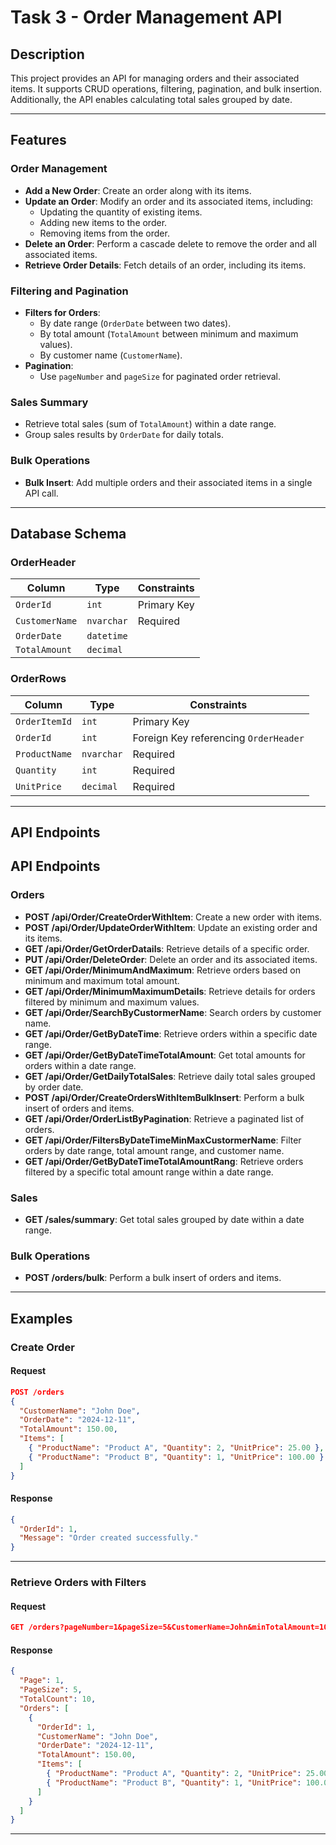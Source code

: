 # Task 3 - Order Management API

## Description
This project provides an API for managing orders and their associated items. It supports CRUD operations, filtering, pagination, and bulk insertion. Additionally, the API enables calculating total sales grouped by date.

---

## Features

### Order Management
- **Add a New Order**: Create an order along with its items.
- **Update an Order**: Modify an order and its associated items, including:
  - Updating the quantity of existing items.
  - Adding new items to the order.
  - Removing items from the order.
- **Delete an Order**: Perform a cascade delete to remove the order and all associated items.
- **Retrieve Order Details**: Fetch details of an order, including its items.

### Filtering and Pagination
- **Filters for Orders**:
  - By date range (`OrderDate` between two dates).
  - By total amount (`TotalAmount` between minimum and maximum values).
  - By customer name (`CustomerName`).
- **Pagination**:
  - Use `pageNumber` and `pageSize` for paginated order retrieval.

### Sales Summary
- Retrieve total sales (sum of `TotalAmount`) within a date range.
- Group sales results by `OrderDate` for daily totals.

### Bulk Operations
- **Bulk Insert**: Add multiple orders and their associated items in a single API call.

---

## Database Schema

### OrderHeader
| Column         | Type       | Constraints         |
|----------------|------------|---------------------|
| `OrderId`      | `int`      | Primary Key         |
| `CustomerName` | `nvarchar` | Required            |
| `OrderDate`    | `datetime` |                     |
| `TotalAmount`  | `decimal`  |                     |

### OrderRows
| Column         | Type       | Constraints                             |
|----------------|------------|-----------------------------------------|
| `OrderItemId`  | `int`      | Primary Key                             |
| `OrderId`      | `int`      | Foreign Key referencing `OrderHeader`   |
| `ProductName`  | `nvarchar` | Required                                |
| `Quantity`     | `int`      | Required                                |
| `UnitPrice`    | `decimal`  | Required                                |

---

## API Endpoints


## API Endpoints

### Orders
- **POST /api/Order/CreateOrderWithItem**: Create a new order with items.
- **POST /api/Order/UpdateOrderWithItem**: Update an existing order and its items.
- **GET /api/Order/GetOrderDatails**: Retrieve details of a specific order.
- **PUT /api/Order/DeleteOrder**: Delete an order and its associated items.
- **GET /api/Order/MinimumAndMaximum**: Retrieve orders based on minimum and maximum total amount.
- **GET /api/Order/MinimumMaximumDetails**: Retrieve details for orders filtered by minimum and maximum values.
- **GET /api/Order/SearchByCustormerName**: Search orders by customer name.
- **GET /api/Order/GetByDateTime**: Retrieve orders within a specific date range.
- **GET /api/Order/GetByDateTimeTotalAmount**: Get total amounts for orders within a date range.
- **GET /api/Order/GetDailyTotalSales**: Retrieve daily total sales grouped by order date.
- **POST /api/Order/CreateOrdersWithItemBulkInsert**: Perform a bulk insert of orders and items.
- **GET /api/Order/OrderListByPagination**: Retrieve a paginated list of orders.
- **GET /api/Order/FiltersByDateTimeMinMaxCustormerName**: Filter orders by date range, total amount range, and customer name.
- **GET /api/Order/GetByDateTimeTotalAmountRang**: Retrieve orders filtered by a specific total amount range within a date range.

### Sales
- **GET /sales/summary**: Get total sales grouped by date within a date range.

### Bulk Operations
- **POST /orders/bulk**: Perform a bulk insert of orders and items.

---

## Examples

### Create Order
#### Request
```json
POST /orders
{
  "CustomerName": "John Doe",
  "OrderDate": "2024-12-11",
  "TotalAmount": 150.00,
  "Items": [
    { "ProductName": "Product A", "Quantity": 2, "UnitPrice": 25.00 },
    { "ProductName": "Product B", "Quantity": 1, "UnitPrice": 100.00 }
  ]
}
```

#### Response
```json
{
  "OrderId": 1,
  "Message": "Order created successfully."
}
```

---

### Retrieve Orders with Filters
#### Request
```json
GET /orders?pageNumber=1&pageSize=5&CustomerName=John&minTotalAmount=100&maxTotalAmount=500
```

#### Response
```json
{
  "Page": 1,
  "PageSize": 5,
  "TotalCount": 10,
  "Orders": [
    {
      "OrderId": 1,
      "CustomerName": "John Doe",
      "OrderDate": "2024-12-11",
      "TotalAmount": 150.00,
      "Items": [
        { "ProductName": "Product A", "Quantity": 2, "UnitPrice": 25.00 },
        { "ProductName": "Product B", "Quantity": 1, "UnitPrice": 100.00 }
      ]
    }
  ]
}
```

---

